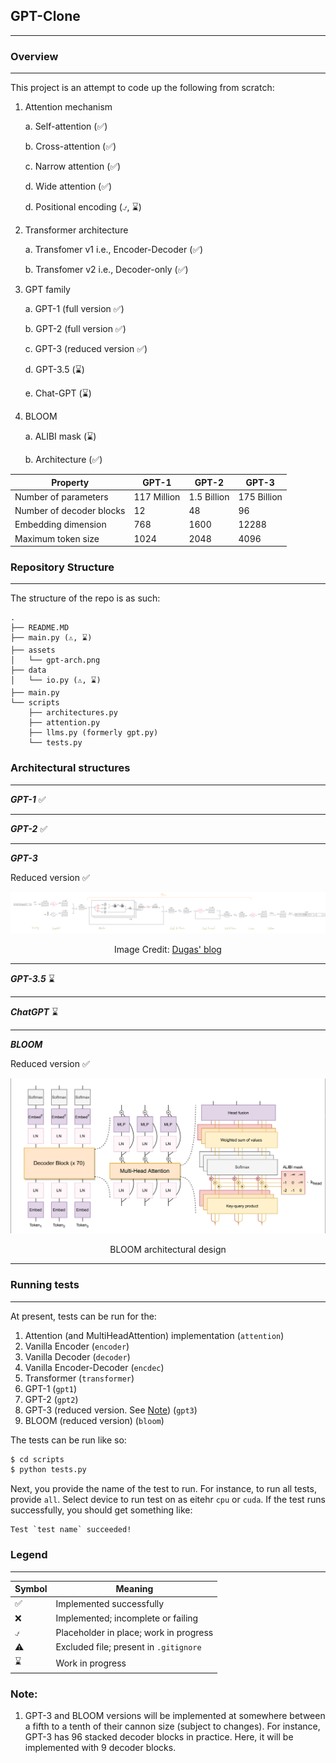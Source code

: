 ## GPT-Clone

---

### Overview

---
This project is an attempt to code up the following from scratch:

1. Attention mechanism
    
    a. Self-attention (&#9989;)

    b. Cross-attention (&#9989;)

    c. Narrow attention (&#9989;)

    d. Wide attention (&#9989;)
    
    d. Positional encoding (&#9083;, &#8987;)


2. Transformer architecture

    a. Transfomer v1 i.e., Encoder-Decoder (&#9989;)

    b. Transfomer v2 i.e., Decoder-only (&#9989;)


3. GPT family

   a. GPT-1 (full version &#9989;)
   
   b. GPT-2 (full version &#9989;)
   
   c. GPT-3 (reduced version &#9989;)

   d. GPT-3.5 (&#8987;)
   
   e. Chat-GPT (&#8987;)


4. BLOOM

   a. ALIBI mask (&#8987;)

   b. Architecture  (&#9989;)



| Property                 | GPT-1       | GPT-2       | GPT-3       |
|--------------------------|-------------|-------------|-------------|
| Number of parameters     | 117 Million | 1.5 Billion | 175 Billion |
| Number of decoder blocks | 12          | 48          | 96          |
| Embedding dimension      | 768         | 1600        | 12288       |
| Maximum token size       | 1024        | 2048        | 4096        |

### Repository Structure

---

The structure of the repo is as such:

```text
.
├── README.MD
├── main.py (⚠, ⌛)
├── assets
│   └── gpt-arch.png
├── data
│   └── io.py (⚠, ⌛)
├── main.py
└── scripts
    ├── architectures.py
    ├── attention.py
    ├── llms.py (formerly gpt.py)
    └── tests.py
```

### Architectural structures

---

***GPT-1***
&#9989;

---
***GPT-2***
&#9989;

---
***GPT-3***

Reduced version &#9989;

<a href="https://dugas.ch/artificial_curiosity/img/GPT_architecture/fullarch.png">![Full size](assets/gpt-arch.png)</a>
<p align="center">Image Credit: <a href="https://dugas.ch/artificial_curiosity/GPT_architecture.html">Dugas' blog</a></p>

---

***GPT-3.5***
&#8987;

---
***ChatGPT***
&#8987;

---
***BLOOM***

Reduced version &#9989;

![Image](assets/BLOOM.png)
<p align="center">BLOOM architectural design</p>

---
### Running tests

---

At present, tests can be run for the:
1. Attention (and MultiHeadAttention) implementation (`attention`)
2. Vanilla Encoder (`encoder`)
3. Vanilla Decoder (`decoder`)
4. Vanilla Encoder-Decoder (`encdec`)
5. Transformer (`transformer`)
6. GPT-1 (`gpt1`)
7. GPT-2 (`gpt2`)
8. GPT-3 (reduced version. See [Note](#note)) (`gpt3`)
9. BLOOM (reduced version) (`bloom`)

The tests can be run like so:

```bash
$ cd scripts
$ python tests.py
```

Next, you provide the name of the test to run. For instance, to run all tests, provide `all`. Select device to run test on as eitehr `cpu` or `cuda`. If the test runs successfully, you should get something like:

```text
Test `test name` succeeded!
```


### Legend

---

| Symbol   | Meaning                                |
|----------|----------------------------------------|
| &#9989;  | Implemented successfully               |
| &#10060; | Implemented; incomplete or failing     |
| &#9083;  | Placeholder in place; work in progress |
| &#9888;  | Excluded file; present in `.gitignore` |
| &#8987;  | Work in progress                       |

### Note:
1.  GPT-3 and BLOOM versions will be implemented at somewhere between a fifth to a tenth of their cannon size (subject to changes). For instance, GPT-3 has 96 stacked decoder blocks in practice. Here, it will be implemented with 9 decoder blocks.

